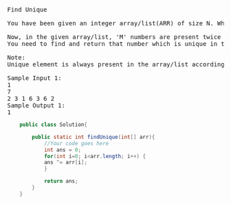 <pre>
Find Unique

You have been given an integer array/list(ARR) of size N. Where N is equal to 2M + 1.

Now, in the given array/list, 'M' numbers are present twice and one number is present only once.
You need to find and return that number which is unique in the array/list.

Note:
Unique element is always present in the array/list according to the given condition.

Sample Input 1:
1
7
2 3 1 6 3 6 2
Sample Output 1:
1
</pre>

```Java
    public class Solution{

        public static int findUnique(int[] arr){
            //Your code goes here
            int ans = 0;
            for(int i=0; i<arr.length; i++) {
            ans ^= arr[i];
            }

            return ans;
        }
    }
```

